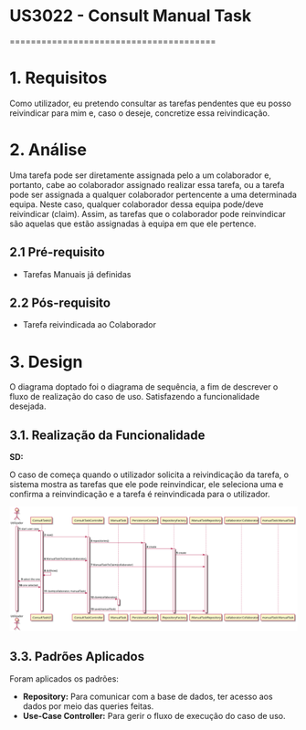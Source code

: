 # US3022 - Consult Manual Task
=======================================


# 1. Requisitos

Como utilizador, eu pretendo consultar as tarefas pendentes que eu posso reivindicar para mim e, 
caso o deseje, concretize essa reivindicação.

# 2. Análise

Uma tarefa pode ser diretamente assignada pelo a um colaborador e, portanto, cabe ao colaborador
assignado realizar essa tarefa, ou a tarefa pode ser assignada a qualquer colaborador pertencente 
a uma determinada equipa. Neste caso, qualquer colaborador dessa equipa pode/deve reivindicar (claim).
Assim, as tarefas que o colaborador pode reinvindicar são aquelas que estão assignadas à equipa em 
que ele pertence.

## 2.1 Pré-requisito

* Tarefas Manuais já definidas

## 2.2 Pós-requisito

* Tarefa reivindicada ao Colaborador

# 3. Design

O diagrama doptado foi o diagrama de sequência, a fim de descrever o fluxo de realização do caso de uso.
Satisfazendo a funcionalidade desejada.

## 3.1. Realização da Funcionalidade

**SD:**

O caso de começa quando o utilizador solicita a reivindicação da tarefa, o sistema
mostra as tarefas que ele pode reinvindicar, ele seleciona uma e confirma
a reinvindicação e a tarefa é reinvindicada para o utilizador.

![US3022_ConsultManualTask.svg](US3022_ConsultManualTask.svg)


## 3.3. Padrões Aplicados

Foram aplicados os padrões:
* **Repository:** Para comunicar com a base de dados, ter acesso aos dados
  por meio das queries feitas.
* **Use-Case Controller:** Para gerir o fluxo de execução do caso de uso. 




